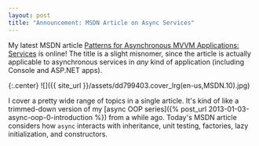 ```yaml
---
layout: post
title: "Announcement: MSDN Article on Async Services"
---
```

My latest MSDN article [Patterns for Asynchronous MVVM Applications: Services](http://msdn.microsoft.com/en-us/magazine/dn683795.aspx) is online! The title is a slight misnomer, since the article is actually applicable to asynchronous services in _any_ kind of application (including Console and ASP.NET apps).

{:.center}
![]({{ site_url }}/assets/dd799403.cover_lrg(en-us,MSDN.10).jpg)  

I cover a pretty wide range of topics in a single article. It's kind of like a trimmed-down version of my [async OOP series]({% post_url 2013-01-03-async-oop-0-introduction %}) from a while ago. Today's MSDN article considers how `async` interacts with inheritance, unit testing, factories, lazy initialization, and constructors.


